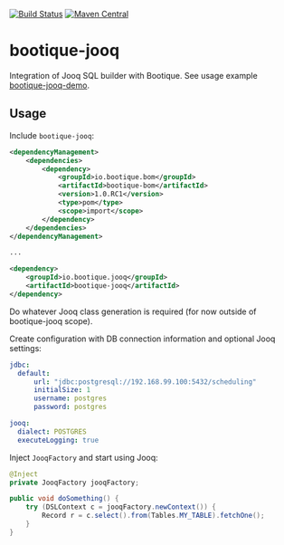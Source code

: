 <!--
  Licensed to ObjectStyle LLC under one
  or more contributor license agreements.  See the NOTICE file
  distributed with this work for additional information
  regarding copyright ownership.  The ObjectStyle LLC licenses
  this file to you under the Apache License, Version 2.0 (the
  "License"); you may not use this file except in compliance
  with the License.  You may obtain a copy of the License at

    http://www.apache.org/licenses/LICENSE-2.0

  Unless required by applicable law or agreed to in writing,
  software distributed under the License is distributed on an
  "AS IS" BASIS, WITHOUT WARRANTIES OR CONDITIONS OF ANY
  KIND, either express or implied.  See the License for the
  specific language governing permissions and limitations
  under the License.
  -->

[![Build Status](https://travis-ci.org/bootique/bootique-jooq.svg)](https://travis-ci.org/bootique/bootique-jooq)
[![Maven Central](https://img.shields.io/maven-central/v/io.bootique.jooq/bootique-jooq.svg?colorB=brightgreen)](https://search.maven.org/artifact/io.bootique.jooq/bootique-jooq/)

# bootique-jooq

Integration of Jooq SQL builder with Bootique. See usage example [bootique-jooq-demo](https://github.com/bootique-examples/bootique-jooq-demo).

## Usage

Include ```bootique-jooq```:
```xml
<dependencyManagement>
    <dependencies>
        <dependency>
            <groupId>io.bootique.bom</groupId>
            <artifactId>bootique-bom</artifactId>
            <version>1.0.RC1</version>
            <type>pom</type>
            <scope>import</scope>
        </dependency>
    </dependencies>
</dependencyManagement>

...

<dependency>
	<groupId>io.bootique.jooq</groupId>
	<artifactId>bootique-jooq</artifactId>
</dependency>
```

Do whatever Jooq class generation is required (for now outside of bootique-jooq scope).

Create configuration with DB connection information and optional Jooq settings:
```yaml
jdbc:
  default:
      url: "jdbc:postgresql://192.168.99.100:5432/scheduling"
      initialSize: 1
      username: postgres
      password: postgres

jooq:
  dialect: POSTGRES
  executeLogging: true
```
Inject ```JooqFactory``` and start using Jooq:
```java
@Inject
private JooqFactory jooqFactory;

public void doSomething() {
	try (DSLContext c = jooqFactory.newContext()) {
	    Record r = c.select().from(Tables.MY_TABLE).fetchOne();
	}
}
```




